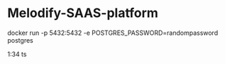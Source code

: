 # Melodify-SAAS-platform

docker run -p 5432:5432 -e POSTGRES_PASSWORD=randompassword postgres

1:34 ts